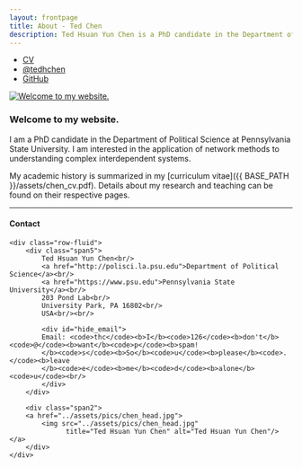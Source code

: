 ```yaml
---
layout: frontpage
title: About - Ted Chen
description: Ted Hsuan Yun Chen is a PhD candidate in the Department of Political Science at Pennsylvania State University.
---
```


<div class="navbar">
  <div class="navbar-inner">
      <ul class="nav">
          <li><a href="{{ BASE_PATH }}/assets/chen_cv.pdf">CV</a></li>
          <li><a href="https://twitter.com/tedhchen">@tedhchen</a></li>
		  <li><a href="https://github.com/tedhchen">GitHub</a></li>
      </ul>
  </div>
</div>

<div class="container">
<a href="../assets/pics/home_open.jpg">
	<img src="../assets/pics/home_open.jpg" 
		title= "Welcome to my website." alt="Welcome to my website."/></a>
</div>



### Welcome to my website.

I am a PhD candidate in the Department of Political Science at Pennsylvania State University. I am interested in the application of network methods to understanding complex interdependent systems.

My academic history is summarized in my [curriculum vitae]({{ BASE_PATH }}/assets/chen_cv.pdf). Details about my research and teaching can be found on their respective pages.<br/>

---

<div class="container">
<h4><a name="contact"></a>Contact</h4>

    <div class="row-fluid">
        <div class="span5">
            Ted Hsuan Yun Chen<br/>
            <a href="http://polisci.la.psu.edu">Department of Political Science</a><br/>
            <a href="https://www.psu.edu">Pennsylvania State University</a><br/>
            203 Pond Lab<br/>
            University Park, PA 16802<br/>
            USA<br/><br/>

            <div id="hide_email">
            Email: <code>thc</code><b>I</b><code>126</code><b>don't</b><code>@</code><b>want</b><code>p</code><b>spam!
            </b><code>s</code><b>So</b><code>u</code><b>please</b><code>.</code><b>leave
            </b><code>e</code><b>me</b><code>d</code><b>alone</b><code>u</code><br/>
            </div>
        </div>

        <div class="span2">
        <a href="../assets/pics/chen_head.jpg">
            <img src="../assets/pics/chen_head.jpg"
                  title="Ted Hsuan Yun Chen" alt="Ted Hsuan Yun Chen"/></a>
        </div>
    </div>
</div>
